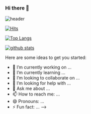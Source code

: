 ### Hi there 👋
![header](https://capsule-render.vercel.app/api?type=waving&color=gradient&customColorList=21,25&height=300&section=footer&text=🏄🏻‍♀&fontSize=60&animation=fadeIn)

[![Hits](https://hits.seeyoufarm.com/api/count/incr/badge.svg?url=https%3A%2F%2Fgithub.com%2FLeezyLazyCrazy&count_bg=%2379C83D&title_bg=%23555555&icon=&icon_color=%23E7E7E7&title=hits&edge_flat=false)](https://hits.seeyoufarm.com)  

[![Top Langs](https://github-readme-stats.vercel.app/api/top-langs/?username=LeezyLazyCrazy&langs_count=10&layout=compact&theme=dark)](https://github.com/LeezyLazyCrazy/LeezyLazyCrazy)

[![github stats](https://github-readme-stats.vercel.app/api?username=LeezyLazyCrazy&theme=highcontrast)](https://github.com/LeezyLazyCrazy/github-readme-stats)



Here are some ideas to get you started:




- 🔭 I’m currently working on ...
- 🌱 I’m currently learning ...
- 👯 I’m looking to collaborate on ...
- 🤔 I’m looking for help with ...
- 💬 Ask me about ...
- 📫 How to reach me: ...
- 😄 Pronouns: ...
- ⚡ Fun fact: ...
-->
